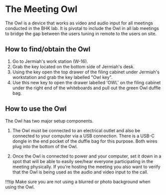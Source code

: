 # The Meeting Owl

The Owl is a device that works as video and audio input for all meetings conducted in the BHK lab. It is pivotal to include the Owl in all lab meetings to bridge the gap between the users tuning in remote to the users on site.

## How to find/obtain the Owl

1. Go to Jermiah's work station (W-16).
2. Grab the key located on the bottom side of Jermiah's desk.
3. Using the key open the top drawer of the filing cabinet under Jermiah's workstation and grab the key labelled "Owl key".
4. Use this new key to open the drawer labelled 'OWL' on the filing cabinet under the right end of the whiteboards and pull out the green Owl duffle bag.

## How to use the Owl

The Owl has two major setup components. 

1. The Owl must be connected to an electrical outlet and also be connected to your computer via a USB connection. There is a USB-C dongle in the end pocket of the duffle bag for this purpose. Both wires plug into the bottom of the Owl.

2. Once the Owl is connected to power and your computer, set it down in a spot that will be able to easily see/hear everyone participating in the meeting physically. If you're hosting the meeting you also want to verify that the Owl is being used as the audio and video input to the call.

!!!tip
    Make sure you are not using a blurred or photo background when using the Owl.